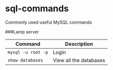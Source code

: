 # sql-commands
Commonly used useful MySQL commands

###Lamp server

| Command | Description |
| ------- | ----------- |
| `mysql -u root -p` | Login |
| `show databases` | View all the databases |
